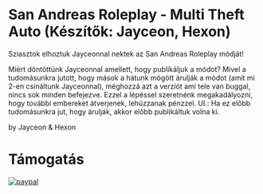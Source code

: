 # San Andreas Roleplay - Multi Theft Auto (Készítők: Jayceon, Hexon)
Sziasztok elhoztuk Jayceonnal nektek az San Andreas Roleplay módját!

Miért döntöttünk Jayceonnal amellett, hogy publikáljuk a módot? Mivel a tudomásunkra jutott, hogy mások a hátunk mögött árulják a módot (amit mi 2-en csináltunk Jayceonnal), méghozzá azt a verziót ami tele van buggal, nincs sok minden befejezve. Ezzel a lépéssel szeretnénk megakadályozni, hogy további embereket átverjenek, lehúzzanak pénzzel. 
UI.: Ha ez előbb tudomásunkra jut, hogy árulják, akkor előbb publikáltuk volna ki.

by Jayceon & Hexon

# Támogatás
[![paypal](https://www.paypalobjects.com/en_US/i/btn/btn_donateCC_LG.gif)](https://www.paypal.me/hexondev)
